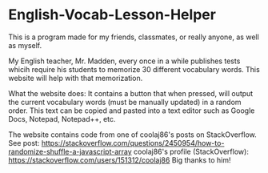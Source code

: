 # English-Vocab-Lesson-Helper
This is a program made for my friends, classmates, or really anyone, as well as myself. 

My English teacher, Mr. Madden, every once in a while publishes tests whicih require his students to memorize 30 different vocabulary words.
This website will help with that memorization.

What the website does:
It contains a button that when pressed, will output the current vocabulary words (must be manually updated) in a random order. This text can be copied and pasted
into a text editor such as Google Docs, Notepad, Notepad++, etc.

The website contains code from one of coolaj86's posts on StackOverflow.
See post: https://stackoverflow.com/questions/2450954/how-to-randomize-shuffle-a-javascript-array
coolaj86's profile (StackOverflow): https://stackoverflow.com/users/151312/coolaj86
Big thanks to him!
